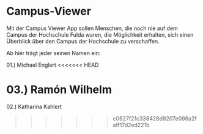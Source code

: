 Campus-Viewer
=============

Mit der Campus Viewer App sollen Menschen, 
die noch nie auf dem Campus der Hochschule Fulda waren, 
die Möglichkeit erhalten, 
sich einen Überblick über den Campus der Hochschule zu verschaffen. 

Ab hier trägt jeder seinen Namen ein:

01.) Michael Englert
<<<<<<< HEAD

03.) Ramón Wilhelm
=======
02.) Katharina Kahlert 
>>>>>>> c0627f21c338428d9207e098a2faff17d2ed221b


